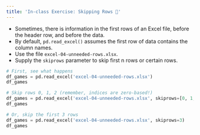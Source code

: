 ```yaml
---
title: 'In-class Exercise: Skipping Rows 🦿'
---
```


- Sometimes, there is information in the first rows of an Excel file, before the header row, and before the data.
- By default, `pd.read_excel()` assumes the first row of data contains the column names.
- Use the file `excel-04-unneeded-rows.xlsx`.
- Supply the `skiprows` parameter to skip first n rows or certain rows.

```python
# First, see what happens
df_games = pd.read_excel('excel-04-unneeded-rows.xlsx')
df_games
```

```python
# Skip rows 0, 1, 2 (remember, indices are zero-based!)
df_games = pd.read_excel('excel-04-unneeded-rows.xlsx', skiprows=[0, 1, 2])
df_games
```

```python
# Or, skip the first 3 rows
df_games = pd.read_excel('excel-04-unneeded-rows.xlsx', skiprows=3)
df_games
```
